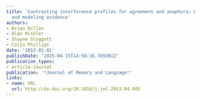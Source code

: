 ```yaml
---
title: 'Contrasting interference profiles for agreement and anaphora: Experimental
  and modeling evidence'
authors:
- Brian Dillon
- Alan Mishler
- Shayne Sloggett
- Colin Phillips
date: '2013-01-01'
publishDate: '2025-04-15T14:56:16.769301Z'
publication_types:
- article-journal
publication: '*Journal of Memory and Language*'
links:
- name: URL
  url: http://dx.doi.org/10.1016/j.jml.2013.04.003
---
```

